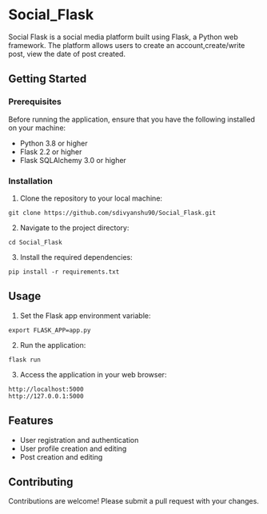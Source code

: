 # Social_Flask
Social Flask is a social media platform built using Flask, a Python web framework. The platform allows users to create an account,create/write post, view the date of post created.

## Getting Started
### Prerequisites
Before running the application, ensure that you have the following installed on your machine:
- Python 3.8 or higher
- Flask 2.2 or higher
- Flask SQLAlchemy 3.0 or higher

### Installation
1. Clone the repository to your local machine:
```
git clone https://github.com/sdivyanshu90/Social_Flask.git
```

2. Navigate to the project directory:
```
cd Social_Flask
```

3. Install the required dependencies:
```
pip install -r requirements.txt
```

## Usage
1. Set the Flask app environment variable:
```
export FLASK_APP=app.py
```

2. Run the application:
```
flask run
```

3. Access the application in your web browser:
```
http://localhost:5000
http://127.0.0.1:5000
```
## Features
- User registration and authentication
- User profile creation and editing
- Post creation and editing

## Contributing
Contributions are welcome! Please submit a pull request with your changes.

